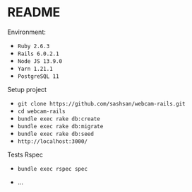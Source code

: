 # README

Environment:

* `Ruby 2.6.3`
* `Rails 6.0.2.1`
* `Node JS 13.9.0`
* `Yarn 1.21.1`
* `PostgreSQL 11`

Setup project

* `git clone https://github.com/sashsan/webcam-rails.git`
* `cd webcam-rails`
* `bundle exec rake db:create`
* `bundle exec rake db:migrate`
* `bundle exec rake db:seed`
* `http://localhost:3000/`

Tests Rspec

* `bundle exec rspec spec`


* ...
